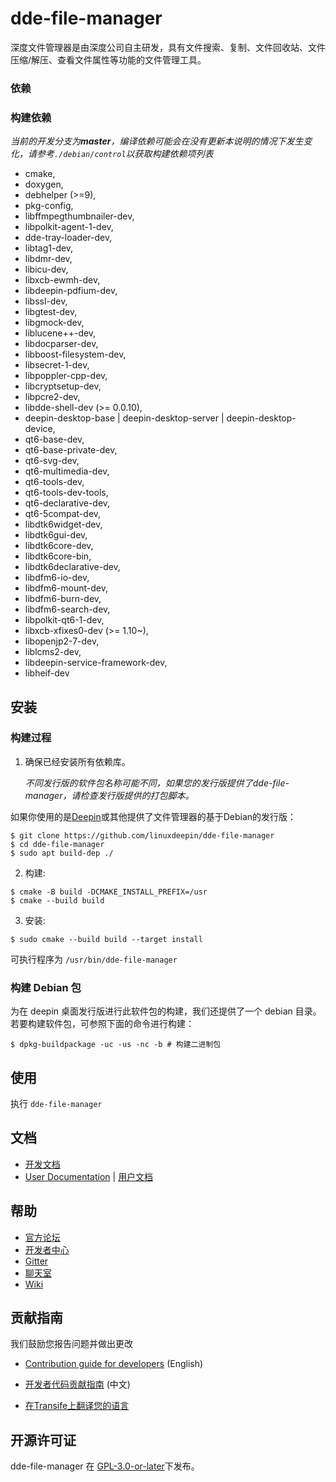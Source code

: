 # dde-file-manager

深度文件管理器是由深度公司自主研发，具有文件搜索、复制、文件回收站、文件压缩/解压、查看文件属性等功能的文件管理工具。

### 依赖

### 构建依赖

_当前的开发分支为**master**，编译依赖可能会在没有更新本说明的情况下发生变化，请参考`./debian/control`以获取构建依赖项列表_

  * cmake,
* doxygen,
* debhelper (>=9),
* pkg-config,
* libffmpegthumbnailer-dev,
* libpolkit-agent-1-dev,
* dde-tray-loader-dev,
* libtag1-dev,
* libdmr-dev,
* libicu-dev,
* libxcb-ewmh-dev,
* libdeepin-pdfium-dev,
* libssl-dev,
* libgtest-dev,
* libgmock-dev,
* liblucene++-dev,
* libdocparser-dev,
* libboost-filesystem-dev,
* libsecret-1-dev,
* libpoppler-cpp-dev,
* libcryptsetup-dev,
* libpcre2-dev,
* libdde-shell-dev (>= 0.0.10),
* deepin-desktop-base | deepin-desktop-server | deepin-desktop-device,
* qt6-base-dev,
* qt6-base-private-dev,
* qt6-svg-dev,
* qt6-multimedia-dev,
* qt6-tools-dev,
* qt6-tools-dev-tools,
* qt6-declarative-dev,
* qt6-5compat-dev,
* libdtk6widget-dev,
* libdtk6gui-dev,
* libdtk6core-dev,
* libdtk6core-bin,
* libdtk6declarative-dev,
* libdfm6-io-dev,
* libdfm6-mount-dev,
* libdfm6-burn-dev,
* libdfm6-search-dev,
* libpolkit-qt6-1-dev,
* libxcb-xfixes0-dev (>= 1.10~),
* libopenjp2-7-dev,
* liblcms2-dev,
* libdeepin-service-framework-dev,
* libheif-dev

## 安装

### 构建过程

1. 确保已经安装所有依赖库。

   _不同发行版的软件包名称可能不同，如果您的发行版提供了dde-file-manager，请检查发行版提供的打包脚本。_

如果你使用的是[Deepin](https://distrowatch.com/table.php?distribution=deepin)或其他提供了文件管理器的基于Debian的发行版：

``` shell
$ git clone https://github.com/linuxdeepin/dde-file-manager
$ cd dde-file-manager
$ sudo apt build-dep ./
```

2. 构建:
```shell
$ cmake -B build -DCMAKE_INSTALL_PREFIX=/usr
$ cmake --build build
```

3. 安装:
```shell
$ sudo cmake --build build --target install
```

可执行程序为 `/usr/bin/dde-file-manager`

### 构建 Debian 包

为在 deepin 桌面发行版进行此软件包的构建，我们还提供了一个 debian 目录。若要构建软件包，可参照下面的命令进行构建：

```shell
$ dpkg-buildpackage -uc -us -nc -b # 构建二进制包
```

## 使用

执行 `dde-file-manager`

## 文档

- [开发文档](https://linuxdeepin.github.io/dde-file-manager/)
- [User Documentation](https://wiki.deepin.org/wiki/Deepin_File_Manager) | [用户文档](https://wiki.deepin.org/index.php?title=%E6%B7%B1%E5%BA%A6%E6%96%87%E4%BB%B6%E7%AE%A1%E7%90%86%E5%99%A8)

## 帮助

- [官方论坛](https://bbs.deepin.org/) 
- [开发者中心](https://github.com/linuxdeepin/developer-center) 
- [Gitter](https://gitter.im/orgs/linuxdeepin/rooms)
- [聊天室](https://webchat.freenode.net/?channels=deepin)
- [Wiki](https://wiki.deepin.org/)

## 贡献指南

我们鼓励您报告问题并做出更改

- [Contribution guide for developers](https://github.com/linuxdeepin/developer-center/wiki/Contribution-Guidelines-for-Developers-en) (English)

- [开发者代码贡献指南](https://github.com/linuxdeepin/developer-center/wiki/Contribution-Guidelines-for-Developers) (中文)
- [在Transife上翻译您的语言](https://www.transifex.com/linuxdeepin/deepin-file-manager/)

## 开源许可证

dde-file-manager 在 [GPL-3.0-or-later](LICENSE.txt)下发布。
